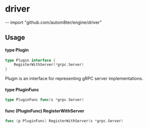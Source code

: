 # driver
--
    import "github.com/autom8ter/engine/driver"


## Usage

#### type Plugin

```go
type Plugin interface {
	RegisterWithServer(*grpc.Server)
}
```

Plugin is an interface for representing gRPC server implementations.

#### type PluginFunc

```go
type PluginFunc func(s *grpc.Server)
```


#### func (PluginFunc) RegisterWithServer

```go
func (p PluginFunc) RegisterWithServer(s *grpc.Server)
```
